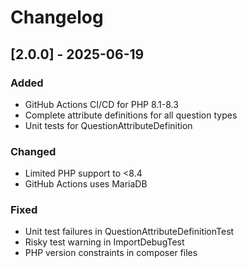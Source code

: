# Changelog

## [2.0.0] - 2025-06-19

### Added
- GitHub Actions CI/CD for PHP 8.1-8.3
- Complete attribute definitions for all question types
- Unit tests for QuestionAttributeDefinition

### Changed
- Limited PHP support to <8.4
- GitHub Actions uses MariaDB

### Fixed
- Unit test failures in QuestionAttributeDefinitionTest
- Risky test warning in ImportDebugTest
- PHP version constraints in composer files